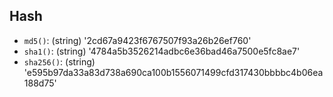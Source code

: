 ## Hash

- `md5()`: (string) '2cd67a9423f6767507f93a26b26ef760'
- `sha1()`: (string) '4784a5b3526214adbc6e36bad46a7500e5fc8ae7'
- `sha256()`: (string) 'e595b97da33a83d738a690ca100b1556071499cfd317430bbbbc4b06ea188d75'
